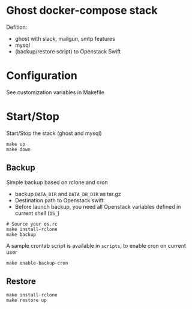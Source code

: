 # Ghost docker-compose stack

Defition:
* ghost with slack, mailgun, smtp features
* mysql
* (backup/restore script) to Openstack Swift

# Configuration
See customization variables in Makefile

# Start/Stop
Start/Stop the stack (ghost and mysql)
```
make up
make down
```

## Backup
Simple backup based on rclone and cron
* backup `DATA_DIR` and `DATA_DB_DIR`  as tar.gz
* Destination path to Openstack swift.
* Before launch backup, you need all Openstack variables defined in current shell (`OS_`)


```
# Source your os.rc
make install-rclone
make backup
```

A sample crontab script is available in `scripts`, to enable cron on current user
```
make enable-backup-cron
```

## Restore
```
make install-rclone
make restore up
```

